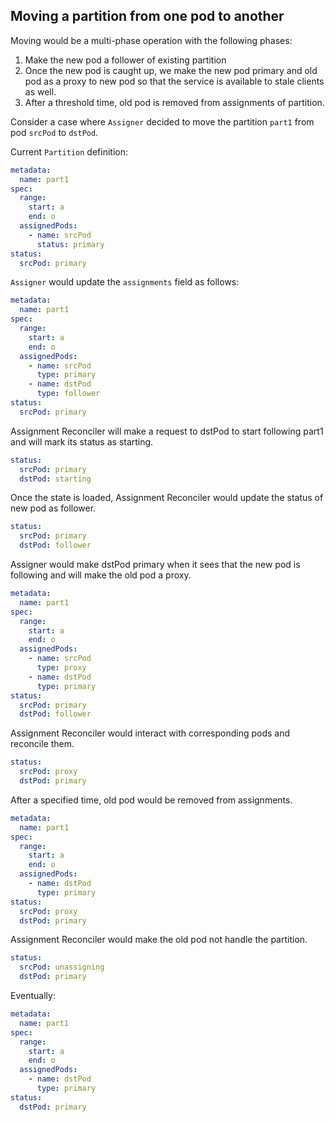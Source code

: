 ## Moving a partition from one pod to another

Moving would be a multi-phase operation with the following phases:
1. Make the new pod a follower of existing partition
1. Once the new pod is caught up, we make the new pod primary and old pod as a proxy to new pod so that the service is available to stale clients as well.
1. After a threshold time, old pod is removed from assignments of partition.

Consider a case where `Assigner` decided to move the partition `part1` from pod `srcPod` to `dstPod`.

Current `Partition` definition:
```yaml
metadata:
  name: part1
spec:
  range:
    start: a
    end: o
  assignedPods:
    - name: srcPod
      status: primary
status:
  srcPod: primary
```

`Assigner` would update the `assignments` field as follows:
```yaml
metadata:
  name: part1
spec:
  range:
    start: a
    end: o
  assignedPods:
    - name: srcPod
      type: primary
    - name: dstPod
      type: follower
status:
  srcPod: primary
```

Assignment Reconciler will make a request to dstPod to start following part1 and will mark its status as starting.
```yaml
status:
  srcPod: primary
  dstPod: starting
```

Once the state is loaded, Assignment Reconciler would update the status of new pod as follower.
```yaml
status:
  srcPod: primary
  dstPod: follower
```

Assigner would make dstPod primary when it sees that the new pod is following and will make the old pod a proxy.
```yaml
metadata:
  name: part1
spec:
  range:
    start: a
    end: o
  assignedPods:
    - name: srcPod
      type: proxy
    - name: dstPod
      type: primary
status:
  srcPod: primary
  dstPod: follower
```

Assignment Reconciler would interact with corresponding pods and reconcile them.
```yaml
status:
  srcPod: proxy
  dstPod: primary
```

After a specified time, old pod would be removed from assignments.
```yaml
metadata:
  name: part1
spec:
  range:
    start: a
    end: o
  assignedPods:
    - name: dstPod
      type: primary
status:
  srcPod: proxy
  dstPod: primary
```

Assignment Reconciler would make the old pod not handle the partition.
```yaml
status:
  srcPod: unassigning
  dstPod: primary
```

Eventually:
```yaml
metadata:
  name: part1
spec:
  range:
    start: a
    end: o
  assignedPods:
    - name: dstPod
      type: primary
status:
  dstPod: primary
```